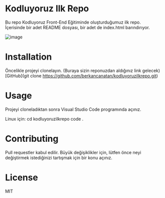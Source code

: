 # Kodluyoruz Ilk Repo
Bu repo Kodluyoruz Front-End Eğitiminde oluşturduğumuz ilk repo. İçerisinde bir adet README dosyası, bir adet de index.html barındırıyor.

![image](https://user-images.githubusercontent.com/11226119/131251085-ad35cf96-55e2-457f-8a43-c2cc37d802e5.png)

# Installation
Öncelikle projeyi clonelayın. (Buraya sizin reponuzdan aldığınız link gelecek)
[GitHub](git clone https://github.com/berkancanatan/kodluyoruzilkrepo.git)

# Usage
Projeyi cloneladıktan sonra Visual Studio Code programında açınız.

Linux için:
cd kodluyoruzilkrepo
code .

# Contributing
Pull requestler kabul edilir. Büyük değişiklikler için, lütfen önce neyi değiştirmek istediğinizi tartışmak için bir konu açınız.

# License
MIT
